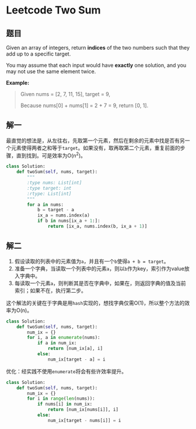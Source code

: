 # Leetcode Two Sum
## 题目
Given an array of integers, return **indices** of the two numbers such that they add up to a specific target.

You may assume that each input would have **exactly** one solution, and you may not use the same element twice.

**Example:**
>Given nums = [2, 7, 11, 15], target = 9,
>
>Because nums[0] + nums[1] = 2 + 7 = 9,
>return [0, 1].

## 解一
最直觉的想法是，从左往右，先取第一个元素，然后在剩余的元素中找是否有另一个元素使得两者之和等于`target`。如果没有，取再取第二个元素，重复前面的步骤，直到找到。可是效率为O(n<sup>2</sup>)。
```python
class Solution:
    def twoSum(self, nums, target):
        """
        :type nums: List[int]
        :type target: int
        :rtype: List[int]
        """
        for a in nums:
            b = target - a
            ix_a = nums.index(a)
            if b in nums[ix_a + 1:]:
                return [ix_a, nums.index(b, ix_a + 1)]
```

## 解二
1. 假设读取的列表中的元素值为`a`，并且有一个`b`使得`a + b = target`。
2. 准备一个字典，当读取一个列表中的元素`a`，则以`b`作为key，索引作为value放入字典中。
3. 每读取一个元素`a`，则判断其是否在字典中，如果在，则返回字典的值及当前索引；如果不在，执行第二步。  

这个解法的关键在于字典是用`hash`实现的，想找字典仅需O(1)，所以整个方法的效率为O(n)。

```python
class Solution:
    def twoSum(self, nums, target):
        num_ix = {}
        for i, a in enumerate(nums):
            if a in num_ix:
                return [num_ix[a], i]
            else:
                num_ix[target - a] = i
```

优化：经实践不使用`enumerate`将会有些许效率提升。
```python
class Solution:
    def twoSum(self, nums, target):
        num_ix = {}
        for i in range(len(nums)):
            if nums[i] in num_ix:
                return [num_ix[nums[i]], i]
            else:
                num_ix[target - nums[i]] = i
```
